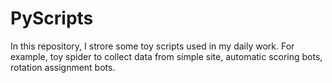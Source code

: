 # PyScripts
In this repository, I strore some toy scripts used in my daily work.
For example, toy spider to collect data from simple site, automatic scoring bots, rotation assignment bots.
